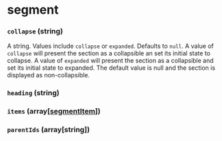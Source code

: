 # segment

### `collapse` (**string**)

A string. Values include `collapse` or `expanded`. Defaults to `null`. A value of `collapse` will present the section as a collapsible an set its initial state to collapse. A value of `expanded` will present the section as a collapsible and set its initial state to expanded. The default value is null and the section is displayed as non-collapsible.

### `heading` (**string**)

### `items` (**array[[segmentItem](./segment-item.md)]**)

### `parentIds` (**array[string]**)
